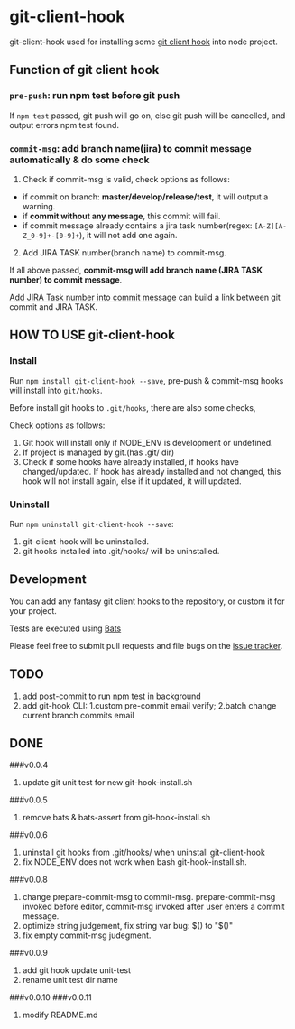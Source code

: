 
# git-client-hook

git-client-hook used for installing some [git client hook](https://git-scm.com/book/en/v2/Customizing-Git-Git-Hooks) into node project.

## Function of git client hook

### `pre-push`: run npm test before git push

If `npm test` passed, git push will go on, else git push will be cancelled,
and output errors npm test found.

### `commit-msg`: add branch name(jira) to commit message automatically & do some check

1. Check if commit-msg is valid, check options as follows:
  * if commit on branch: **master/develop/release/test**, it will output a warning.
  * if **commit without any message**, this commit will fail.
  * if commit message already contains a jira task number(regex: `[A-Z][A-Z_0-9]+-[0-9]+`), it will not add one again.
2. Add JIRA TASK number(branch name) to commit-msg.

If all above passed, **commit-msg will add branch name (JIRA TASK number) to commit message**.

[Add JIRA Task number into commit message](https://confluence.atlassian.com/display/FISHEYE/Using+Smart+Commits) can build a link between git commit and JIRA TASK.

## HOW TO USE git-client-hook

### Install

Run `npm install git-client-hook --save`, pre-push & commit-msg hooks
will install into `git/hooks`.

Before install git hooks to `.git/hooks`, there are also some checks,

Check options as follows:

1. Git hook will install only if NODE_ENV is development or undefined.
2. If project is managed by git.(has .git/ dir) 
3. Check if some hooks have already installed, if hooks have changed/updated.
If hook has already installed and not changed, this hook will not install again,
else if it updated, it will updated.

### Uninstall

Run `npm uninstall git-client-hook --save`:

1. git-client-hook will be uninstalled.
2. git hooks installed into .git/hooks/ will be uninstalled.

## Development

You can add any fantasy git client hooks to the repository, or custom it for your project.

Tests are executed using [Bats](https://github.com/sstephenson/bats)

Please feel free to submit pull requests and file bugs on the [issue
tracker](https://github.com/adispring/git-client-hook/issues).

## TODO

1. add post-commit to run npm test in background
2. add git-hook CLI: 1.custom pre-commit email verify; 2.batch change current branch commits email 

## DONE

###v0.0.4
1. update git unit test for new git-hook-install.sh

###v0.0.5
1. remove bats & bats-assert from git-hook-install.sh

###v0.0.6
1. uninstall git hooks from .git/hooks/ when uninstall git-client-hook
2. fix NODE_ENV does not work when bash git-hook-install.sh.

###v0.0.8
1. change prepare-commit-msg to commit-msg. prepare-commit-msg invoked before editor, commit-msg invoked after user enters a commit message.
2. optimize string judgement, fix string var bug: $() to "$()"
3. fix empty commit-msg judegment.

###v0.0.9
1. add git hook update unit-test
2. rename unit test dir name

###v0.0.10
###v0.0.11
1. modify README.md

